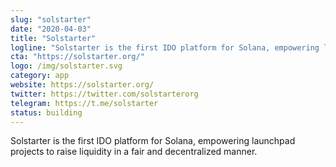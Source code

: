 ```yaml
---
slug: "solstarter"
date: "2020-04-03"
title: "Solstarter"
logline: "Solstarter is the first IDO platform for Solana, empowering launchpad projects to raise liquidity in a fair and decentralized manner."
cta: "https://solstarter.org/"
logo: /img/solstarter.svg
category: app
website: https://solstarter.org/
twitter: https://twitter.com/solstarterorg
telegram: https://t.me/solstarter
status: building
---
```


Solstarter is the first IDO platform for Solana, empowering launchpad projects to raise liquidity in a fair and decentralized manner.
